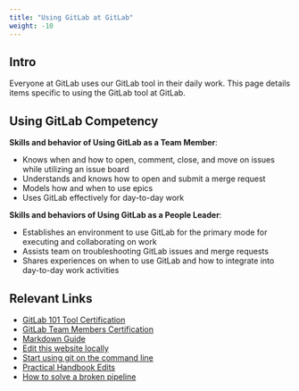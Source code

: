 ```yaml
---
title: "Using GitLab at GitLab"
weight: -10
---
```


## Intro

Everyone at GitLab uses our GitLab tool in their daily work. This page details items specific to using the GitLab tool at GitLab.

## Using GitLab Competency

**Skills and behavior of Using GitLab as a Team Member**:
- Knows when and how to open, comment, close, and move on issues while utilizing an issue board
- Understands and knows how to open and submit a merge request
- Models how and when to use epics
- Uses GitLab effectively for day-to-day work

**Skills and behaviors of Using GitLab as a People Leader**:
- Establishes an environment to use GitLab for the primary mode for executing and collaborating on work
- Assists team on troubleshooting GitLab issues and merge requests
- Shares experiences on when to use GitLab and how to integrate into day-to-day work activities

## Relevant Links

- [GitLab 101 Tool Certification](/handbook/people-group/learning-and-development/gitlab-101/)
- [GitLab Team Members Certification](https://gitlab.edcast.com/pathways/ECL-1b9db605-c6ce-4da5-8a0d-087486d2aabe)
- [Markdown Guide](https://handbook.gitlab.com/docs/markdown-guide/)
- [Edit this website locally](/handbook/git-page-update/)
- [Start using git on the command line](https://docs.gitlab.com/ee/gitlab-basics/start-using-git.html)
- [Practical Handbook Edits](/handbook/practical-handbook-edits/)
- [How to solve a broken pipeline](/handbook/git-page-update/#how-to-solve-a-broken-pipeline-in-a-merge-request)
